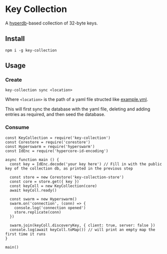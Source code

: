 # Key Collection

A [hyperdb](https://github.com/holepunchto/hyperdb)-based collection of 32-byte keys.

## Install

```
npm i -g key-collection
```

## Usage

### Create

```
key-collection sync <location>
```

Where `<location>` is the path of a yaml file structed like [example.yml](example.yml).

This will first sync the database with the yaml file, deleting and adding entries as required, and then seed the database.

### Consume

```
const KeyCollection = require('key-collection')
const Corestore = require('corestore')
const Hyperswarm = require('hyperswarm')
const IdEnc = require('hypercore-id-encoding')

async function main () {
  const key = IdEnc.decode('your key here') // Fill in with the public key of the collection db, as printed in the previous step

  const store = new Corestore('key-collection-store')
  const core = store.get({ key })
  const keyColl = new KeyCollection(core)
  await keyColl.ready()

  const swarm = new Hyperswarm()
  swarm.on('connection', (conn) => {
    console.log('connection opened')
    store.replicate(conn)
  })

  swarm.join(keyColl.discoveryKey, { client: true, server: false })
  console.log(await keyColl.toMap()) // will print an empty map the first time it runs
}

main()
```
